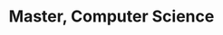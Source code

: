---
title: Master, Computer Science
organization: University of Macau
organizationUrl: https://www.um.edu.mo
location: Macau, China
start: 2022-08-03

---